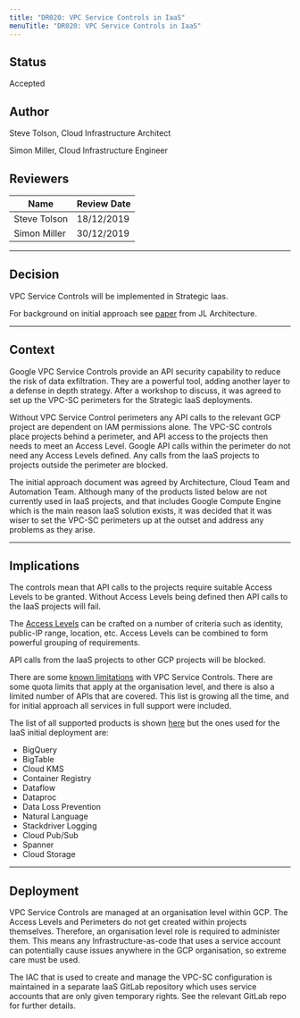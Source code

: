 ```yaml
---
title: "DR020: VPC Service Controls in IaaS"
menuTitle: "DR020: VPC Service Controls in IaaS"
---
```


## Status

Accepted 

## Author

Steve Tolson, Cloud Infrastructure Architect

Simon Miller, Cloud Infrastructure Engineer

## Reviewers

| Name                        | Review Date |
| --------------------------- |-------------|
| Steve Tolson                | 18/12/2019  |
| Simon Miller                | 30/12/2019  |

---

## Decision

VPC Service Controls will be implemented in Strategic Iaas.

For background on initial approach see [paper](https://docs.google.com/document/d/1GnDtGHnH9O3nEJ1umFPlXddNpR6YaqTGROlNdHbB7TQ/edit?ts=5dee53a1) from JL Architecture.

---

## Context

Google VPC Service Controls provide an API security capability to reduce the risk of data exfiltration. They are a powerful tool, adding another layer to a defense in depth strategy. After a workshop to discuss, it was agreed to set up the VPC-SC perimeters for the Strategic IaaS deployments.

Without VPC Service Control perimeters any API calls to the relevant GCP project are dependent on IAM permissions alone. The VPC-SC controls place projects behind a perimeter, and API access to the projects then needs to meet an Access Level. Google API calls within the perimeter do not need any Access Levels defined. Any calls from the IaaS projects to projects outside the perimeter are blocked.

The initial approach document was agreed by Architecture, Cloud Team and Automation Team. Although many of the products listed below are not currently used in IaaS projects, and that includes Google Compute Engine which is the main reason IaaS solution exists, it was decided that it was wiser to set the VPC-SC perimeters up at the outset and address any problems as they arise.

---

## Implications

The controls mean that API calls to the projects require suitable Access Levels to be granted. Without Access Levels being defined then API calls to the IaaS projects will fail.

The [Access Levels](https://cloud.google.com/access-context-manager/docs/manage-access-levels) can be crafted on a number of criteria such as identity, public-IP range, location, etc. Access Levels can be combined to form powerful grouping of requirements.

API calls from the IaaS projects to other GCP projects will be blocked.

There are some [known limitations](https://cloud.google.com/vpc-service-controls/docs/supported-products#service-limitations) with VPC Service Controls. There are some quota limits that apply at the organisation level, and there is also a limited number of APIs that are covered. This list is growing all the time, and for initial approach all services in full support were included.

The list of all supported products is shown [here](https://cloud.google.com/vpc-service-controls/docs/supported-products) but the ones used for the IaaS initial deployment are:

* BigQuery
* BigTable
* Cloud KMS
* Container Registry
* Dataflow
* Dataproc
* Data Loss Prevention
* Natural Language
* Stackdriver Logging
* Cloud Pub/Sub
* Spanner
* Cloud Storage

---

## Deployment

VPC Service Controls are managed at an organisation level within GCP. The Access Levels and Perimeters do not get created within projects themselves. Therefore, an organisation level role is required to administer them. This means any Infrastructure-as-code that uses a service account can potentially cause issues anywhere in the GCP organisation, so extreme care must be used.

The IAC that is used to create and manage the VPC-SC configuration is maintained in a separate IaaS GitLab repository which uses service accounts that are only given temporary rights. See the relevant GitLab repo for further details.
